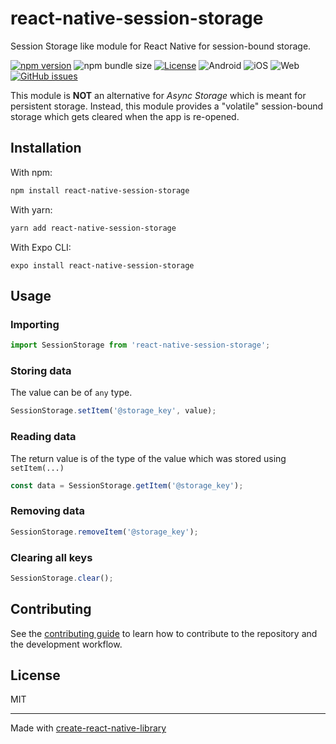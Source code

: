 # react-native-session-storage
Session Storage like module for React Native for session-bound storage. 

[![npm version](https://img.shields.io/npm/v/react-native-session-storage)](https://badge.fury.io/js/react-native-session-storage) ![npm bundle size](https://img.shields.io/bundlephobia/minzip/react-native-session-storage) [![License](https://img.shields.io/github/license/JairajJangle/react-native-session-storage)](https://github.com/JairajJangle/react-native-session-storage/blob/master/LICENSE) ![Android](https://img.shields.io/badge/-Android-555555?logo=android&logoColor=3DDC84) ![iOS](https://img.shields.io/badge/-iOS-555555?logo=apple&logoColor=white) ![Web](https://img.shields.io/badge/-Web-555555?logo=google-chrome&logoColor=0096FF) [![GitHub issues](https://img.shields.io/github/issues/JairajJangle/react-native-session-storage)](https://github.com/JairajJangle/react-native-session-storage/issues?q=is%3Aopen+is%3Aissue) 

This module is **NOT** an alternative for *Async Storage* which is meant for persistent storage. Instead, this module provides a "volatile" session-bound storage which gets cleared when the app is re-opened. 

## Installation

With npm:

```sh
npm install react-native-session-storage
```

With yarn:

```sh
yarn add react-native-session-storage
```

With Expo CLI:

```
expo install react-native-session-storage
```

## Usage

### Importing

```typescript
import SessionStorage from 'react-native-session-storage';
```

### Storing data

The value can be of `any` type.

```typescript
SessionStorage.setItem('@storage_key', value);
```

### Reading data

The return value is of the type of the value which was stored using `setItem(...)`

```typescript
const data = SessionStorage.getItem('@storage_key');
```

### Removing data

```typescript
SessionStorage.removeItem('@storage_key');
```

### Clearing all keys

```typescript
SessionStorage.clear();
```

## Contributing

See the [contributing guide](CONTRIBUTING.md) to learn how to contribute to the repository and the development workflow.

## License

MIT

---

Made with [create-react-native-library](https://github.com/callstack/react-native-builder-bob)
